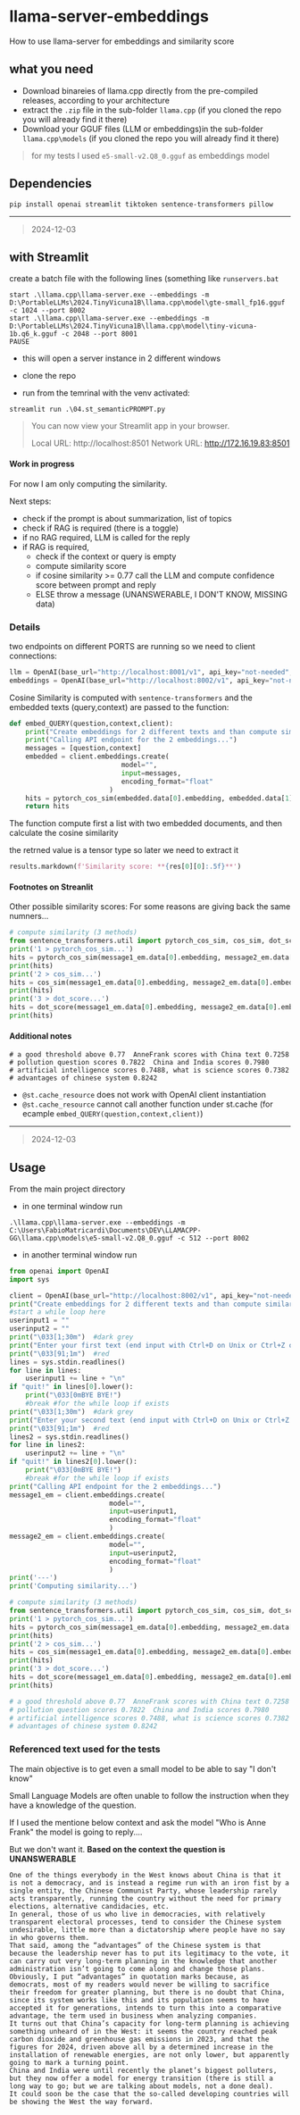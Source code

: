 # llama-server-embeddings
How to use llama-server for embeddings and similarity score


## what you need
- Download binareies of llama.cpp directly from the pre-compiled releases, according to your architecture
- extract the `.zip` file in the sub-folder `llama.cpp` (if you cloned the repo you will already find it there)
- Download your GGUF files (LLM or embeddings)in the sub-folder `llama.cpp\models` (if you cloned the repo you will already find it there)

> for my tests I used `e5-small-v2.Q8_0.gguf` as embeddings model

## Dependencies
```
pip install openai streamlit tiktoken sentence-transformers pillow
```

---

> 2024-12-03

## with Streamlit
create a batch file with the following lines (something like `runservers.bat`
```
start .\llama.cpp\llama-server.exe --embeddings -m D:\PortableLLMs\2024.TinyVicuna1B\llama.cpp\model\gte-small_fp16.gguf -c 1024 --port 8002
start .\llama.cpp\llama-server.exe --embeddings -m D:\PortableLLMs\2024.TinyVicuna1B\llama.cpp\model\tiny-vicuna-1b.q6_k.gguf -c 2048 --port 8001
PAUSE
```
- this will open a server instance in 2 different windows

- clone the repo
- run from the temrinal with the venv activated:
```
streamlit run .\04.st_semanticPROMPT.py
```
>  You can now view your Streamlit app in your browser.
>
>  Local URL: http://localhost:8501
>  Network URL: http://172.16.19.83:8501

#### Work in progress
For now I am only computing the similarity.

Next steps:
- check if the prompt is about summarization, list of topics
- check if RAG is required (there is a toggle)
- if no RAG required, LLM is called for the reply
- if RAG is required,
  - check if the context or query is empty
  - compute similarity score
  - if cosine similarity >= 0.77 call the LLM and compute confidence score between prompt and reply
  - ELSE throw a message (UNANSWERABLE, I DON'T KNOW, MISSING data)

### Details
two endpoints on different PORTS are running so we need to client connections:
```python
llm = OpenAI(base_url="http://localhost:8001/v1", api_key="not-needed", organization='SelectedModel')
embeddings = OpenAI(base_url="http://localhost:8002/v1", api_key="not-needed")
```
Cosine Similarity is computed with `sentence-transformers` and the embedded texts (query,context) are passed to the function:
```python
def embed_QUERY(question,context,client):
    print("Create embeddings for 2 different texts and than compute similarity serach")
    print("Calling API endpoint for the 2 embeddings...")
    messages = [question,context]
    embedded = client.embeddings.create(
                            model="",
                            input=messages,
                            encoding_format="float"
                         )
    hits = pytorch_cos_sim(embedded.data[0].embedding, embedded.data[1].embedding)
    return hits
```
The function compute first  a list with two embedded documents, and then calculate the cosine similarity

the retrned value is a tensor type so later we need to extract it
```python
results.markdown(f'Similarity score: **{res[0][0]:.5f}**')
```


#### Footnotes on Streanlit
Other possible similarity scores:
For some reasons are giving back the same numners...
```python         
# compute similarity (3 methods)
from sentence_transformers.util import pytorch_cos_sim, cos_sim, dot_score
print('1 > pytorch_cos_sim...')
hits = pytorch_cos_sim(message1_em.data[0].embedding, message2_em.data[0].embedding)
print(hits)
print('2 > cos_sim...')
hits = cos_sim(message1_em.data[0].embedding, message2_em.data[0].embedding)
print(hits)
print('3 > dot_score...')
hits = dot_score(message1_em.data[0].embedding, message2_em.data[0].embedding)
print(hits)
```
                        
#### Additional notes
```
# a good threshold above 0.77  AnneFrank scores with China text 0.7258
# pollution question scores 0.7822  China and India scores 0.7980
# artificial intelligence scores 0.7488, what is science scores 0.7382
# advantages of chinese system 0.8242   
```
- `@st.cache_resource` does not work with OpenAI client instantiation
- `@st.cache_resource` cannot call another function under st.cache (for ecample `embed_QUERY(question,context,client)`)


---
> 2024-12-03

## Usage
From the main project directory
- in one terminal window run
```
.\llama.cpp\llama-server.exe --embeddings -m C:\Users\FabioMatricardi\Documents\DEV\LLAMACPP-GG\llama.cpp\models\e5-small-v2.Q8_0.gguf -c 512 --port 8002
```


- in another terminal window run
```python
from openai import OpenAI
import sys

client = OpenAI(base_url="http://localhost:8002/v1", api_key="not-needed")
print("Create embeddings for 2 different texts and than compute similarity serach")
#start a while loop here
userinput1 = ""
userinput2 = ""
print("\033[1;30m")  #dark grey
print("Enter your first text (end input with Ctrl+D on Unix or Ctrl+Z on Windows) - type quit! to exit the chatroom:")
print("\033[91;1m")  #red
lines = sys.stdin.readlines()
for line in lines:
    userinput1 += line + "\n"
if "quit!" in lines[0].lower():
    print("\033[0mBYE BYE!")
    #break #for the while loop if exists
print("\033[1;30m")  #dark grey
print("Enter your second text (end input with Ctrl+D on Unix or Ctrl+Z on Windows) - type quit! to exit the chatroom:")
print("\033[91;1m")  #red
lines2 = sys.stdin.readlines()
for line in lines2:
    userinput2 += line + "\n"
if "quit!" in lines2[0].lower():
    print("\033[0mBYE BYE!")
    #break #for the while loop if exists
print("Calling API endpoint for the 2 embeddings...")
message1_em = client.embeddings.create(
                         model="",
                         input=userinput1,
                         encoding_format="float"
                         )
message2_em = client.embeddings.create(
                         model="",
                         input=userinput2,
                         encoding_format="float"
                         )
print('---')
print('Computing similarity...')

# compute similarity (3 methods)
from sentence_transformers.util import pytorch_cos_sim, cos_sim, dot_score
print('1 > pytorch_cos_sim...')
hits = pytorch_cos_sim(message1_em.data[0].embedding, message2_em.data[0].embedding)
print(hits)
print('2 > cos_sim...')
hits = cos_sim(message1_em.data[0].embedding, message2_em.data[0].embedding)
print(hits)
print('3 > dot_score...')
hits = dot_score(message1_em.data[0].embedding, message2_em.data[0].embedding)
print(hits)

# a good threshold above 0.77  AnneFrank scores with China text 0.7258
# pollution question scores 0.7822  China and India scores 0.7980
# artificial intelligence scores 0.7488, what is science scores 0.7382
# advantages of chinese system 0.8242
```

### Referenced text used for the tests
The main objective is to get even a small model to be able to say "I don't know"

Small Language Models are often unable to follow the instruction when they have a knowledge of the question.

If I used the mentione below context and ask the model "Who is Anne Frank" the model is going to reply....

But we don't want it. **Based on the context the question is UNANSWERABLE**
```
One of the things everybody in the West knows about China is that it is not a democracy, and is instead a regime run with an iron fist by a single entity, the Chinese Communist Party, whose leadership rarely acts transparently, running the country without the need for primary elections, alternative candidacies, etc.
In general, those of us who live in democracies, with relatively transparent electoral processes, tend to consider the Chinese system undesirable, little more than a dictatorship where people have no say in who governs them.
That said, among the “advantages” of the Chinese system is that because the leadership never has to put its legitimacy to the vote, it can carry out very long-term planning in the knowledge that another administration isn’t going to come along and change those plans.
Obviously, I put “advantages” in quotation marks because, as democrats, most of my readers would never be willing to sacrifice their freedom for greater planning, but there is no doubt that China, since its system works like this and its population seems to have accepted it for generations, intends to turn this into a comparative advantage, the term used in business when analyzing companies.
It turns out that China’s capacity for long-term planning is achieving something unheard of in the West: it seems the country reached peak carbon dioxide and greenhouse gas emissions in 2023, and that the figures for 2024, driven above all by a determined increase in the installation of renewable energies, are not only lower, but apparently going to mark a turning point.
China and India were until recently the planet’s biggest polluters, but they now offer a model for energy transition (there is still a long way to go; but we are talking about models, not a done deal).
It could soon be the case that the so-called developing countries will be showing the West the way forward.
```


